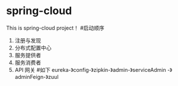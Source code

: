 # spring-cloud
This is spring-cloud project！
#启动顺序
1. 注册与发现
2. 分布式配置中心
3. 服务提供者
4. 服务消费者
5. API 网关
#如下
eureka-》config-》zipkin-》admin-》serviceAdmin
-》adminFeign-》zuul
